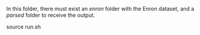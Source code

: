 In this folder, there must exist an *enron* folder with the Enron dataset, and a *parsed* folder to receive the output.

source run.sh
